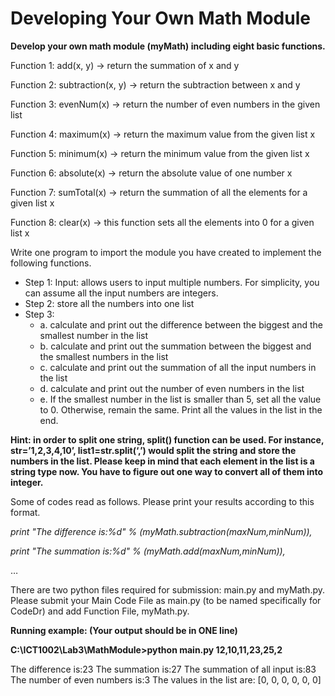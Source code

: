 # Developing Your Own Math Module

**Develop your own math module (myMath) including eight basic functions.**

Function 1: add(x, y) -> return the summation of x and y

Function 2: subtraction(x, y) -> return the subtraction between x and y

Function 3: evenNum(x) -> return the number of even numbers in the given list

Function 4: maximum(x) -> return the maximum value from the given list x

Function 5: minimum(x) -> return the minimum value from the given list x

Function 6: absolute(x) -> return the absolute value of one number x

Function 7: sumTotal(x) -> return the summation of all the elements for a given list x

Function 8: clear(x) -> this function sets all the elements into 0 for a given list x

Write one program to import the module you have created to implement the following functions.
- Step 1: Input: allows users to input multiple numbers. For simplicity, you can assume all the input
numbers are integers.
- Step 2: store all the numbers into one list
- Step 3: 
  - a. calculate and print out the difference between the biggest and the smallest number in the list
  - b. calculate and print out the summation between the biggest and the smallest numbers in the list
  - c. calculate and print out the summation of all the input numbers in the list
  - d. calculate and print out the number of even numbers in the list
  - e. If the smallest number in the list is smaller than 5, set all the value to 0. Otherwise, remain the
same. Print all the values in the list in the end.

**Hint: in order to split one string, split() function can be used. For instance, str=’1,2,3,4,10’,
list1=str.split(‘,’) would split the string and store the numbers in the list. Please keep in mind that each
element in the list is a string type now. You have to figure out one way to convert all of them into integer.**

Some of codes read as follows. Please print your results according to this format.

*print "The difference is:%d" % (myMath.subtraction(maxNum,minNum)),*

*print "The summation is:%d" % (myMath.add(maxNum,minNum)),*

…

There are two python files required for submission: main.py and myMath.py.
Please submit your Main Code File as main.py (to be named specifically for CodeDr) and add Function
File, myMath.py.

**Running example: (Your output should be in ONE line)**

**C:\ICT1002\Lab3\MathModule>python main.py 12,10,11,23,25,2**

The difference is:23 The summation is:27 The summation of all input
is:83 The number of even numbers is:3 The values in the list are: [0,
0, 0, 0, 0, 0]